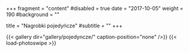 +++
fragment = "content"
#disabled = true
date = "2017-10-05"
weight = 190
#background = ""

title = "Nagrobki pojedyńcze"
#subtitle = ""
+++

{{< gallery dir="gallery/pojedyncze/" caption-position="none" />}} {{< load-photoswipe >}}
